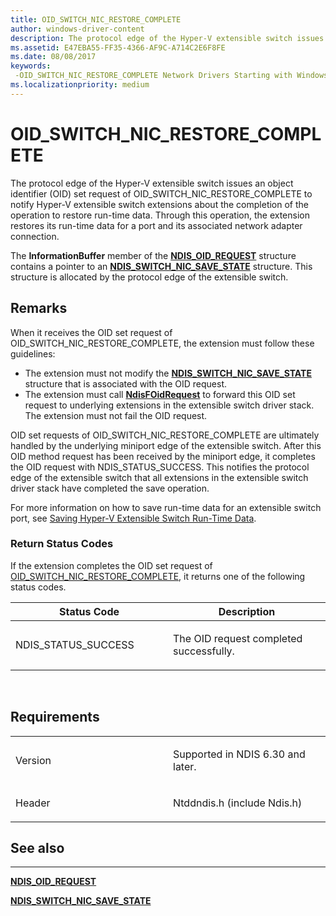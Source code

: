 ```yaml
---
title: OID_SWITCH_NIC_RESTORE_COMPLETE
author: windows-driver-content
description: The protocol edge of the Hyper-V extensible switch issues an object identifier (OID) set request of OID_SWITCH_NIC_RESTORE_COMPLETE to notify Hyper-V extensible switch extensions about the completion of the operation to restore run-time data.
ms.assetid: E47EBA55-FF35-4366-AF9C-A714C2E6F8FE
ms.date: 08/08/2017
keywords: 
 -OID_SWITCH_NIC_RESTORE_COMPLETE Network Drivers Starting with Windows Vista
ms.localizationpriority: medium
---
```


# OID\_SWITCH\_NIC\_RESTORE\_COMPLETE


The protocol edge of the Hyper-V extensible switch issues an object identifier (OID) set request of OID\_SWITCH\_NIC\_RESTORE\_COMPLETE to notify Hyper-V extensible switch extensions about the completion of the operation to restore run-time data. Through this operation, the extension restores its run-time data for a port and its associated network adapter connection.

The **InformationBuffer** member of the [**NDIS\_OID\_REQUEST**](https://msdn.microsoft.com/library/windows/hardware/ff566710) structure contains a pointer to an [**NDIS\_SWITCH\_NIC\_SAVE\_STATE**](https://msdn.microsoft.com/library/windows/hardware/hh598216) structure. This structure is allocated by the protocol edge of the extensible switch.

Remarks
-------

When it receives the OID set request of OID\_SWITCH\_NIC\_RESTORE\_COMPLETE, the extension must follow these guidelines:

-   The extension must not modify the [**NDIS\_SWITCH\_NIC\_SAVE\_STATE**](https://msdn.microsoft.com/library/windows/hardware/hh598216) structure that is associated with the OID request.
-   The extension must call [**NdisFOidRequest**](https://msdn.microsoft.com/library/windows/hardware/ff561830) to forward this OID set request to underlying extensions in the extensible switch driver stack. The extension must not fail the OID request.

OID set requests of OID\_SWITCH\_NIC\_RESTORE\_COMPLETE are ultimately handled by the underlying miniport edge of the extensible switch. After this OID method request has been received by the miniport edge, it completes the OID request with NDIS\_STATUS\_SUCCESS. This notifies the protocol edge of the extensible switch that all extensions in the extensible switch driver stack have completed the save operation.

For more information on how to save run-time data for an extensible switch port, see [Saving Hyper-V Extensible Switch Run-Time Data](https://msdn.microsoft.com/library/windows/hardware/hh598299).

### Return Status Codes

If the extension completes the OID set request of [OID\_SWITCH\_NIC\_RESTORE\_COMPLETE](oid-switch-nic-restore.md), it returns one of the following status codes.

<table>
<colgroup>
<col width="50%" />
<col width="50%" />
</colgroup>
<thead>
<tr class="header">
<th>Status Code</th>
<th>Description</th>
</tr>
</thead>
<tbody>
<tr class="odd">
<td><p>NDIS_STATUS_SUCCESS</p></td>
<td><p>The OID request completed successfully.</p></td>
</tr>
</tbody>
</table>

 

Requirements
------------

<table>
<colgroup>
<col width="50%" />
<col width="50%" />
</colgroup>
<tbody>
<tr class="odd">
<td><p>Version</p></td>
<td><p>Supported in NDIS 6.30 and later.</p></td>
</tr>
<tr class="even">
<td><p>Header</p></td>
<td>Ntddndis.h (include Ndis.h)</td>
</tr>
</tbody>
</table>

## See also


****
[**NDIS\_OID\_REQUEST**](https://msdn.microsoft.com/library/windows/hardware/ff566710)

[**NDIS\_SWITCH\_NIC\_SAVE\_STATE**](https://msdn.microsoft.com/library/windows/hardware/hh598216)

 

 





